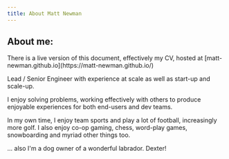 ```yaml
---
title: About Matt Newman
---
```


<h2>About me:</h2>
There is a live version of this document, effectively my CV, hosted at [matt-newman.github.io](https://matt-newman.github.io/)

<!--more-->

Lead / Senior Engineer with experience at scale as well as start-up and scale-up.

I enjoy solving problems, working effectively with others to produce enjoyable experiences for both end-users and dev teams.

In my own time, I enjoy team sports and play a lot of football, increasingly more golf. I also enjoy co-op gaming, chess, word-play games, snowboarding and myriad other things too.

... also I'm a dog owner of a wonderful labrador. Dexter!
